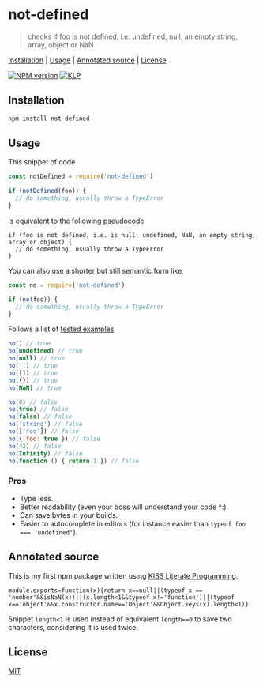 # not-defined

> checks if foo is not defined, i.e. undefined, null, an empty string, array, object or NaN

[Installation](#installation) |
[Usage](#usage) |
[Annotated source](#annotated-source) |
[License](#license)

[![NPM version](https://badge.fury.io/js/not-defined.svg)](http://badge.fury.io/js/not-defined)
[![KLP](https://img.shields.io/badge/kiss-literate-orange.svg)](http://g14n.info/kiss-literate-programming)

## Installation

```bash
npm install not-defined
```

## Usage

This snippet of code

```javascript
const notDefined = require('not-defined')

if (notDefined(foo)) {
  // do something, usually throw a TypeError
}
```

is equivalent to the following pseudocode

```
if (foo is not defined, i.e. is null, undefined, NaN, an empty string, array or object) {
  // do something, usually throw a TypeError
}
```

You can also use a shorter but still semantic form like

```javascript
const no = require('not-defined')

if (no(foo)) {
  // do something, usually throw a TypeError
}
```

Follows a list of [tested examples](https://github.com/fibo/not-defined/blob/master/test.js)

```javascript
no() // true
no(undefined) // true
no(null) // true
no('') // true
no([]) // true
no({}) // true
no(NaN) // true

no(0) // false
no(true) // false
no(false) // false
no('string') // false
no(['foo']) // false
no({ foo: true }) // false
no(42) // false
no(Infinity) // false
no(function () { return 1 }) // false
```

### Pros

* Type less.
* Better readability (even your boss will understand your code ^:).
* Can save bytes in your builds.
* Easier to autocomplete in editors (for instance easier than `typeof foo === 'undefined'`).

## Annotated source

This is my first npm package written using [KISS Literate Programming][KLP].

    module.exports=function(x){return x==null||(typeof x == 'number'&&isNaN(x))||(x.length<1&&typeof x!='function')||(typeof x=='object'&&x.constructor.name=='Object'&&Object.keys(x).length<1)}

Snippet `length<1` is used instead of equivalent `length==0` to save two characters, considering it is used twice.

## License

[MIT](http://g14n.info/mit-license)

[KLP]: http://g14n.info/kiss-literate-programming "KISS Literate Programming"
